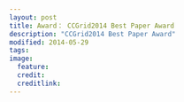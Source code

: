 ```yaml
---
layout: post
title: Award： CCGrid2014 Best Paper Award
description: "CCGrid2014 Best Paper Award"
modified: 2014-05-29
tags: 
image:
  feature: 
  credit: 
  creditlink: 
---
```

